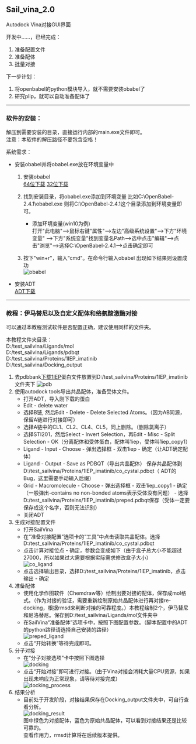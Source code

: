 ## Sail_vina_2.0
Autodock Vina对接GUI界面

开发中……，已经完成：
1. 准备配置文件
2. 准备配体
3. 批量对接  

下一步计划：  
1. 将openbabel的python模块导入，就不需要安装obabel了
2. 研究plip，就可以自动准备配体了

---
### 软件的安装：  
解压到需要安装的目录，直接运行内部的main.exe文件即可。  
注意：本软件的解压路径不要包含空格！
  
系统需求：  
- 安装obabel并将obabel.exe放在环境变量中
    1. 安装obabel  
        [64位下载](https://sourceforge.net/projects/openbabel/files/openbabel/2.4.1/OpenBabel-2.4.1.exe/download)
        [32位下载](https://sourceforge.net/projects/openbabel/files/openbabel/2.4.1/OpenBabel-2.4.1-x86.exe/download)
    2. 找到安装目录，将obabel.exe添加到环境变量
  比如C:\OpenBabel-2.4.1\obabel.exe
  则将C:\OpenBabel-2.4.1这个目录添加到环境变量即可。  
  
        - 添加环境变量(win10为例)  
  打开"此电脑"-->鼠标右键"属性"-->左边"高级系统设置"-->下方"环境变量"
  -->下方"系统变量"找到变量名Path-->选中点击"编辑"-->点击"浏览"-->选择C:\OpenBabel-2.4.1-->点击确定即可
    3. 按下"win+r"，输入“cmd"。在命令行输入obabel
 出现如下结果则设置成功  
 ![obabel](https://raw.githubusercontent.com/beikwx/Sail_vina_2.0/master/readme_pic/cmd_obabel.jpg)
  
- 安装ADT  
[ADT下载](http://mgltools.scripps.edu/downloads/downloads/tars/releases/REL1.5.6/mgltools_win32_1.5.6_Setup.exe)

---

### 教程：伊马替尼以及自定义配体和络氨酸激酶对接
可以通过本教程测试软件是否配置正确，建议使用同样的文件夹。  

本教程文件夹目录：  
D:/test_sailvina/Ligands/mol  
D:/test_sailvina/Ligands/pdbqt  
D:/test_sailvina/Proteins/1IEP_imatinib  
D:/test_sailvina/Docking_output  

1. 去pdbbank[下载1IEP](https://files.rcsb.org/download/1IEP.pdb)蛋白文件放置到D:/test_sailvina/Proteins/1IEP_imatinib
文件夹下
![pdb](https://raw.githubusercontent.com/beikwx/Sail_vina_2.0/master/readme_pic/pdb_bank.jpg)
2. 使用autodock tools导出共晶配体，准备受体文件。 
    - 打开ADT，导入刚下载的蛋白 
    - Edit - delete water
    - 选择B链, 然后Edit - Delete - Delete Selected Atoms。（因为AB同源，保留A链进行对接即可）
    - 选择A链中的CL1、CL2、CL4、CL5，同上删除。（删除氯离子）
    - 选择STI201，然后Select - Invert Selection，再Edit - Misc - 
    Split Selection - OK（分离配体和受体蛋白，配体叫1iep，受体叫1iep_copy1）
    - Ligand - Input - Choose - 弹出选择框 - 双击1iep - 确定（让ADT确定配体）
    - Ligand - Output - Save as PDBQT（导出共晶配体）
    保存共晶配体到D:/test_sailvina/Proteins/1IEP_imatinib/co_cystal.pdbqt（
    ADT的Bug，这里需要手动输入后缀）
    - Grid - Macromolecule - Choose - 弹出选择框 - 双击1iep_copy1 - 确定（一般弹出-contains no non-bonded atoms表示受体没有问题） - 选择D:/test_sailvina/Proteins/1IEP_imatinib/preped.pdbqt保存（受体一定要保存成这个名字，否则无法识别）
    - 关闭ADT
3. 生成对接配置文件
    - 打开SailVina
    - 在“准备对接配置”选项卡的“工具”中点击读取共晶配体。选择D:/test_sailvina/Proteins/1IEP_imatinib/co_cystal.pdbqt
    - 点击计算对接位点 - 确定，参数会变成如下（由于盒子总大小不能超过27000，所以如果过大需要根据实际需求修改盒子大小）  
    ![co_ligand](https://raw.githubusercontent.com/beikwx/Sail_vina_2.0/master/readme_pic/load_co_ligand.jpg)
    - 点击选择输出目录，选择D:/test_sailvina/Proteins/1IEP_imatinib，点击输出 - 确定
4. 准备配体
    - 使用化学作图软件（Chemdraw等）绘制出要对接的配体，保存成mol格式。（作为对接的验证，需要重新绘制原始共晶配体进行再对接re-docking，根据rmsd来判断对接的可靠程度。）本教程绘制2个，伊马替尼和尼洛替尼。保存到D:/test_sailvina/Ligands/mol文件夹中
    - 在SailVina“准备配体”选项卡中，按照下图配置参数。（脚本配置中的ADT的python路径请选择自己安装的路径）  
    ![preped_ligand](https://raw.githubusercontent.com/beikwx/Sail_vina_2.0/master/readme_pic/preped_ligands.jpg)
    - 点击“开始转换”等待完成即可。
5. 分子对接
    - 在“分子对接选项”卡中按照下图选择  
    ![docking](https://raw.githubusercontent.com/beikwx/Sail_vina_2.0/master/readme_pic/docking.jpg)  
    - 点击“开始对接”即可进行对接。（由于Vina对接会消耗大量CPU资源，如果出现未响应为正常现象，请等待对接完成）  
    ![docking_process](https://raw.githubusercontent.com/beikwx/Sail_vina_2.0/master/readme_pic/docking_process.jpg)
6. 结果分析
    - 目前处于开发阶段，对接结果保存在Docking_output文件夹中，可自行查看分析。  
    ![docking_result](https://raw.githubusercontent.com/beikwx/Sail_vina_2.0/master/readme_pic/docking_result.jpg)  
    图中绿色为对接配体，蓝色为原始共晶配体，可以看到对接结果还是比较可靠的。  
    查看作用力，rmsd计算将在后续版本提供。